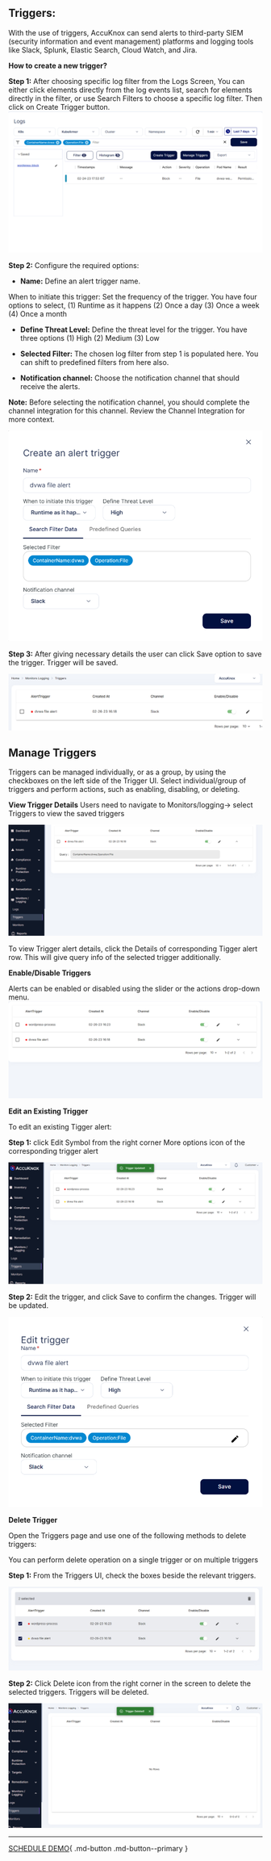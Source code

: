 

## **Triggers:**

With the use of triggers, AccuKnox can send alerts to third-party SIEM (security information and event management) platforms and logging tools like Slack, Splunk, Elastic Search, Cloud Watch, and Jira.

**How to create a new trigger?**

**Step 1:**  After choosing specific log filter from the Logs Screen, You can either click elements directly from the log events list, search for elements directly in the filter, or use Search Filters to choose a specific log filter. Then click on Create Trigger button.
![](images/triggers-1.png)

**Step 2:** Configure the required options:

+ **Name:** Define an alert trigger name.

When to initiate this trigger: Set the frequency of the trigger. You have four options to select, (1) Runtime as it happens (2) Once a day (3) Once a week (4) Once a month

+ **Define Threat Level:** Define the threat level for the trigger. You have three options (1) High (2) Medium (3) Low

+ **Selected Filter:** The chosen log filter from step 1 is populated here. You can shift to predefined filters from here also.

+ **Notification channel:** Choose the notification channel that should receive the alerts.

**Note:** Before selecting the notification channel, you should complete the channel integration for this channel. Review the Channel Integration for more context.

![](images/triggers-2.png)

**Step 3:**  After giving necessary details the user can click Save option to save the trigger. Trigger will be saved.


 ![](images/triggers-3.png)

## **Manage Triggers**
Triggers can be managed individually, or as a group, by using the checkboxes on the left side of the Trigger UI. Select individual/group of triggers and perform actions, such as enabling, disabling, or deleting.

**View Trigger Details**
Users need to navigate to Monitors/logging→ select Triggers to view the saved triggers

![](images/trigger-view.png)


To view Trigger alert details, click the Details of corresponding Tigger alert row. This will give query info of the selected trigger additionally.

**Enable/Disable Triggers**

Alerts can be enabled or disabled using the slider or the actions drop-down menu.
![](images/enable-trigger.png)


**Edit an Existing Trigger**

To edit an existing Tigger alert:

**Step 1:** click Edit Symbol from the right corner More options icon of the corresponding trigger alert

![](images/edit-trigger-1.png)


**Step 2:** Edit the trigger, and click Save to confirm the changes. Trigger will be updated.

![](images/edit-trigger.png)

**Delete Trigger**

Open the Triggers page and use one of the following methods to delete triggers:

You can perform delete operation on a single trigger or on multiple triggers

**Step 1:** From the Triggers UI, check the boxes beside the relevant triggers.

![](images/delete-trigger-1.png)


**Step 2:** Click Delete icon from the right corner in the screen to delete the selected triggers. Triggers will be deleted.

![](images/delete-trigger-2.png)


- - -
[SCHEDULE DEMO](https://www.accuknox.com/contact-us){ .md-button .md-button--primary }
